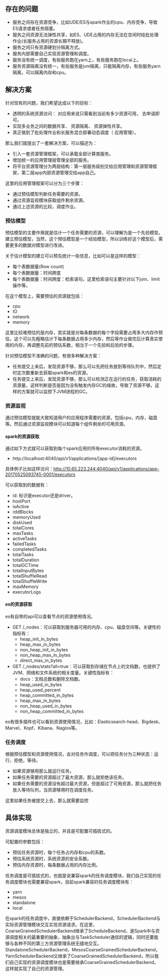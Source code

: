 ## 存在的问题

* 服务之间存在资源竞争，比如UDE/ES与spark作业的cpu、内存竞争，导致ES请求或者任务阻塞。
* 服务之间资源无法弹性共享，如ES、UDE占用的内存无法在空闲时给批处理作业(长服务占用的资源长期不释放)。
* 服务之间只有资源硬划分隔离方式。
* 服务内部需要自己实现资源管理和调度。
* 服务没有统一调度，有些服务跑在yarn上，有些服务跑在local上。
* 服务资源隔离没有统一，有些服务是jvm隔离，只能隔离内存，有些服务yarn隔离，可以隔离内存和cpu。

## 解决方案

针对现有的问题，我们希望达成以下的目标：

* 透明的系统资源访问： 对应用来说只需看到当前有多少资源可用， 去申请即可。
* 实现多业务之间的数据共享、 资源隔离、 资源弹性共享。
* 真正做到了批处理作业和长服务混合部署动态调度（ 应用管理）。


那么我们就提出了一套解决方案，可以描述为：
* 引入一套资源管理框架，可以承载全部计算类服务。
* 增加统一的应用管理层管理全部的服务。
* 将平台资源管理分为两层结构：第一层服务级别交给应用管理和资源管理框架，第二层app内部资源管理交给app自己。

这里的应用管理框架可以分为三个步骤：

* 通过预估模型判断任务需要的资源。
* 通过资源监视模块获取组件剩余资源。
* 通过上述资源的比较，调度作业。

### 预估模型

预估模型的主要作用就是估计一个任务需要的资源，可以理解为是一个先验模型。建立预估模型，当然，这个预估模型是一个经验模型，所以训练好这个模型后，需要更多的数据对模型进行改进。

关于估计模型的建立可以预先统计一些信息，比如可以是这样的模型：

* 每个表数据量(Row count)
* 每个表数据量：时间跨度
* 每个表数据量：时间跨度：检索语句，这里检索语句主要针对以下join、limit操作等。

在这个模型上，需要预估的资源就包括：

* cpu
* IO
* network
* memory

这里比较难预估的是内存，其实就是对每条数据的每个字段需要占用多大内存作预估，这个可以先粗略估计下每条数据占用多少内存，然后等作业做完后计算真实使用的内存，再调整先前的预估系数，相当于一个先验和后验的步骤。

针对预估模型不准确的问题，有很多种解决方案：
* 任务提交上来后，发现资源不够，那么可以先把任务放到等待队列中，然后定时定次数重新去获取spark和es的资源。
* 任务提交上来后，发现资源不够，那么可以检测正在运行的任务，获取消耗的资源量，这样判断是否是因为没有触发内存GC的缘故，导致了资源不够，这样的方案就可以监控下JVM进程的GC。

### 资源监视

通过预估模型就能大致知道用户的应用程序需要的资源，包括cpu，内存，磁盘等。然后通过资源监视模块可以知道每个组件剩余的可用资源。

#### spark的资源获取

通过如下方式就可以获取到每个spark应用的所有executor消耗的资源。

* http://localhost:4040/api/v1/applications/[app-id]/executors

具体例子比如这样访问：http://10.65.223.244:4040/api/v1/applications/app-20170525093745-0001/executors

可以获取到的数据有：
* id: 标识是executor还是driver。
* hostPort
* isActive
* rddBlocks
* memoryUsed
* diskUsed
* totalCores
* maxTasks
* activeTasks
* failedTasks
* completedTasks
* totalTasks
* totalDuration
* totalGCTime
* totalInputBytes
* totalShuffleRead
* totalShuffleWrite
* maxMemory
* executorLogs

#### es的资源获取

es有自带的api可以查看节点的资源使用情况。
* GET /_nodes：可以获取到服务器可用的内存、cpu、磁盘空间等。关键性的指标有：
  * heap_init_in_bytes
  * heap_max_in_bytes
  * non_heap_init_in_bytes
  * non_heap_max_in_bytes
  * direct_max_in_bytes
* GET /_nodes/stats?all=true：可以获取到存储在节点上的文档数，也提供了JVM、网络和文件系统的相关度量。关键性指标有：
  * docs：文档总数和删除文档数。
  * heap_used_in_bytes
  * heap_used_percent
  * heap_committed_in_bytes
  * heap_max_in_bytes
  * non_heap_used_in_bytes
  * non_heap_committed_in_bytes

es有很多插件也可以看到资源使用情况，比如：Elasticsearch-head、Bigdesk、Marvel、Kopf、Kibana、Nagios等。

### 任务调度

根据预估模型和资源使用情况，会对任务作调度，可以把任务分为三种状态：运行，拒绝，等待。
* 如果资源够用那么就运行任务。
* 如果任务需要的资源超过了最大资源，那么就拒绝该任务。
* 如果任务需要的资源没有超过最大资源，但是超过了可用资源，那么就把任务放入等待队列，当资源够用时在调度任务。

这里如果任务被提交上去，那么就需要监控

## 具体实现

资源调度模块总体是独立的，并且是可配置可插拔式的。

可配置的参数包括：
* 预估任务资源时，每个任务占内存和cpu的系数。
* 预估系统资源时，系统资源的安全系数。
* 预估内存资源时，每条数据占用的内存比例。

任务调度是可插拔式的，也就是说兼容spark的任务调度模块，我们自己实现的任务调度模块也需要兼容spark，目前spark兼容的任务调度模块有：

* yarn
* mesos
* standalone
* local

在spark的任务调度中，直接依赖于SchedulerBackend，SchedulerBackend与实际资源管理模块交互实现资源请求。在这里，CoarseGrainedSchedulerBackend继承了ScheduleBackend，是Spark中与资源调度相关的最重要的抽象，抽象出与TaskScheduler通信的逻辑，同时还要能够与各种不同的第三方资源管理系统无缝地交互。StandaloneSchedulerBackend，MesosCoarseGrainedSchedulerBackend，YarnSchedulerBackend又继承了CoarseGrainedSchedulerBackend，所以我们自己实现的资源调度模块也是需要继承CoarseGrainedSchedulerBackend，这样就实现了自己的资源管理。

